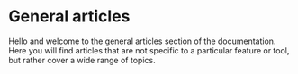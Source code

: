 # General articles

Hello and welcome to the general articles section of the documentation. Here you will find articles that are not specific to a particular feature or tool, but rather cover a wide range of topics.
